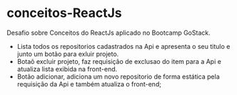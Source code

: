 # conceitos-ReactJs
Desafio sobre Conceitos do ReactJs aplicado no Bootcamp GoStack.

- Lista todos os repositorios cadastrados na Api e apresenta o seu titulo e junto um botão para exluir projeto.
- Botaõ excluir projeto, faz requisição de exclusao do item para a Api e atualiza lista exibida na front-end.
- Botão adicionar, adiciona um novo repositorio de forma estática pela requisição da Api e também atualiza o front-end;
